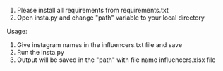 1. Please install all requirements from requirements.txt
2. Open insta.py and change "path" variable to your local directory

Usage:
1. Give instagram names in the influencers.txt file and save
2. Run the insta.py
3. Output will be saved in the "path" with file name influencers.xlsx file